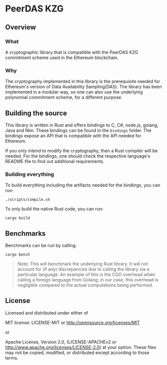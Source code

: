# PeerDAS KZG

## Overview

### What

A cryptographic library that is compatible with the PeerDAS KZG commitment scheme used in the Ethereum blockchain.

### Why

The cryptography implemented in this library is the prerequisite needed for Ethereum's version of Data Availability Sampling(DAS). The library has been implemented in a modular way, so one can also use the underlying polynomial commitment scheme, for a different purpose.

## Building the source

This library is written in Rust and offers bindings to C, C#, node.js, golang, Java and Nim. These bindings can be found in the `bindings` folder. The bindings expose an API that is compatible with the API needed for Ethereum.

If you only intend to modify the cryptography, then a Rust compiler will be needed. For the bindings, one should check the respective language's README file to find out additional requirements.

### Building everything

To build everything including the artifacts needed for the bindings, you can run:

```
./scripts/compile.sh
```

To only build the native Rust code, you can run:

```
cargo build
```

## Benchmarks

Benchmarks can be run by calling:

```
cargo bench
```

> Note: This will benchmark the underlying Rust library. It will not account for (if any) discrepancies due to
calling the library via a particular language.
An example of this is the CGO overhead when calling a foreign language from Golang; in our case, this overhead is negligible compared to the actual computations being performed.

## License

Licensed and distributed under either of

MIT license: LICENSE-MIT or <http://opensource.org/licenses/MIT>

or

Apache License, Version 2.0, (LICENSE-APACHEv2 or <http://www.apache.org/licenses/LICENSE-2.0>)
at your option. These files may not be copied, modified, or distributed except according to those terms.
